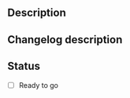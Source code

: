 <!-- Thank you for your contribution! -->

## Description
<!-- Provide a brief description of the PR's purpose here. -->
<!-- We do not yet have a good template for submission, sorry! Please check back later. -->

## Changelog description
<!-- Provide a brief single sentence for the changelog. -->

## Status
- [ ] Ready to go
